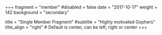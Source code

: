 +++
fragment = "member"
#disabled = false
date = "2017-10-17"
weight = 142
background = "secondary"

title = "Single Member Fragment"
#subtitle = "Highly motivated Gophers"
title_align = "right" # Default is center, can be left, right or center
+++

